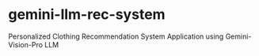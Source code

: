 # gemini-llm-rec-system
Personalized Clothing Recommendation System Application using Gemini-Vision-Pro LLM
